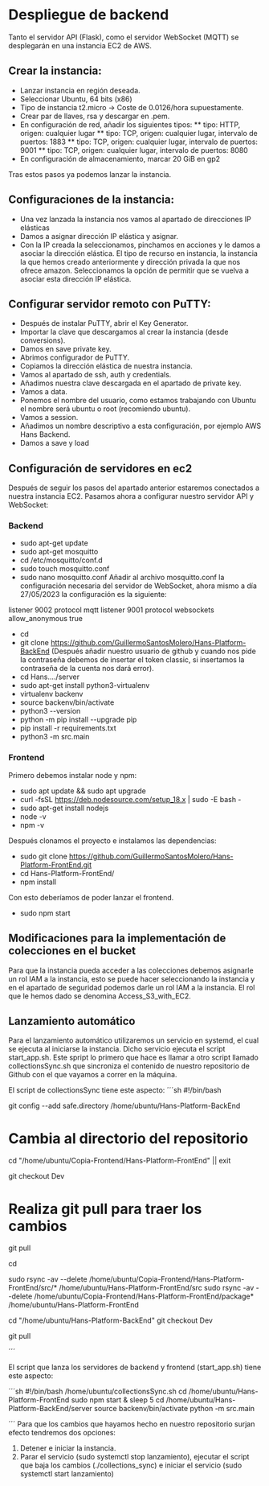 # Despliegue de backend

Tanto el servidor API (Flask), como el servidor WebSocket (MQTT) se desplegarán en una instancia EC2 de AWS.

## Crear la instancia:
* Lanzar instancia en región deseada.
* Seleccionar Ubuntu, 64 bits (x86)
* Tipo de instancia t2.micro -> Coste de 0.0126/hora supuestamente.
* Crear par de llaves, rsa y descargar en .pem.
* En configuración de red, añadir los siguientes tipos:
** tipo: HTTP, origen: cualquier lugar
** tipo: TCP, origen: cualquier lugar, intervalo de puertos: 1883
** tipo: TCP, origen: cualquier lugar, intervalo de puertos: 9001
** tipo: TCP, origen: cualquier lugar, intervalo de puertos: 8080
* En configuración de almacenamiento, marcar 20 GiB en gp2

Tras estos pasos ya podemos lanzar la instancia.

## Configuraciones de la instancia:
* Una vez lanzada la instancia nos vamos al apartado de direcciones IP elásticas
* Damos a asignar dirección IP elástica y asignar.
* Con la IP creada la seleccionamos, pinchamos en acciones y le damos a asociar la dirección elástica. El tipo de recurso en instancia, la instancia la que hemos creado anteriormente y dirección privada la que nos ofrece amazon. Seleccionamos la opción de permitir que se vuelva a asociar esta dirección IP elástica.

## Configurar servidor remoto con PuTTY:

* Después de instalar PuTTY, abrir el Key Generator.
* Importar la clave que descargamos al crear la instancia (desde conversions).
* Damos en save private key.
* Abrimos configurador de PuTTY.
* Copiamos la dirección elástica de nuestra instancia.
* Vamos al apartado de ssh, auth y credentials.
* Añadimos nuestra clave descargada en el apartado de private key.
* Vamos a data.
* Ponemos el nombre del usuario, como estamos trabajando con Ubuntu el nombre será ubuntu o root (recomiendo ubuntu).
* Vamos a session.
* Añadimos un nombre descriptivo a esta configuración, por ejemplo AWS Hans Backend.
* Damos a save y load

## Configuración de servidores en ec2
Después de seguir los pasos del apartado anterior estaremos conectados a nuestra instancia EC2. Pasamos ahora a configurar nuestro servidor API y WebSocket:
### Backend
* sudo apt-get update
* sudo apt-get mosquitto
* cd /etc/mosquitto/conf.d
* sudo touch mosquitto.conf
* sudo nano mosquitto.conf 
Añadir al archivo mosquitto.conf la configuración necesaria del servidor de WebSocket, ahora mismo a día 27/05/2023 la configuración es la siguiente:

listener 9002 
protocol mqtt
listener 9001
protocol websockets
allow_anonymous true

* cd
* git clone https://github.com/GuillermoSantosMolero/Hans-Platform-BackEnd 
(Después añadir nuestro usuario de github y cuando nos pide la contraseña debemos de insertar el token classic, si insertamos la contraseña de la cuenta nos dará error).
* cd Hans..../server
* sudo apt-get install python3-virtualenv
* virtualenv backenv
* source backenv/bin/activate
* python3 --version
* python -m pip install --upgrade pip
* pip install -r requirements.txt
* python3 -m src.main

### Frontend

Primero debemos instalar node y npm:

* sudo apt update && sudo apt upgrade
* curl -fsSL https://deb.nodesource.com/setup_18.x | sudo -E bash -
* sudo apt-get install nodejs
* node -v
* npm -v

Después clonamos el proyecto e instalamos las dependencias:

* sudo git clone https://github.com/GuillermoSantosMolero/Hans-Platform-FrontEnd.git
* cd Hans-Platform-FrontEnd/
* npm install 

Con esto deberíamos de poder lanzar el frontend.

* sudo npm start
## Modificaciones para la implementación de colecciones en el bucket

Para que la instancia pueda acceder a las colecciones debemos asignarle un rol IAM a la instancia, esto se puede hacer seleccionando la instancia y en el apartado de seguridad podemos darle un rol IAM a la instancia. El rol que le hemos dado se denomina Access_S3_with_EC2.

## Lanzamiento automático

Para el lanzamiento automático utilizaremos un servicio en systemd, el cual se ejecuta al iniciarse la instancia.
Dicho servicio ejecuta el script start_app.sh. Este spript lo primero que hace es llamar a otro script llamado collectionsSync.sh que sincroniza el contenido de nuestro repositorio de Github con el que vayamos a correr en la máquina.

El script de collectionsSync tiene este aspecto:
´´´sh
#!/bin/bash

git config --add safe.directory /home/ubuntu/Hans-Platform-BackEnd
# Cambia al directorio del repositorio
cd "/home/ubuntu/Copia-Frontend/Hans-Platform-FrontEnd" || exit

git checkout Dev
# Realiza git pull para traer los cambios
git pull

cd

sudo rsync -av --delete /home/ubuntu/Copia-Frontend/Hans-Platform-FrontEnd/src/* /home/ubuntu/Hans-Platform-FrontEnd/src
sudo rsync -av --delete /home/ubuntu/Copia-Frontend/Hans-Platform-FrontEnd/package* /home/ubuntu/Hans-Platform-FrontEnd

cd "/home/ubuntu/Hans-Platform-BackEnd"
git checkout Dev

git pull

´´´

El script que lanza los servidores de backend y frontend (start_app.sh) tiene este aspecto:

´´´sh
#!/bin/bash
/home/ubuntu/collectionsSync.sh
cd /home/ubuntu/Hans-Platform-FrontEnd
sudo npm start &
sleep 5
cd /home/ubuntu/Hans-Platform-BackEnd/server
source backenv/bin/activate
python -m src.main

´´´
Para que los cambios que hayamos hecho en nuestro repositorio surjan efecto tendremos dos opciones: 
1. Detener e iniciar la instancia.
2. Parar el servicio (sudo systemctl stop lanzamiento), ejecutar el script que baja los cambios (./collections_sync) e iniciar el servicio (sudo systemctl start lanzamiento)